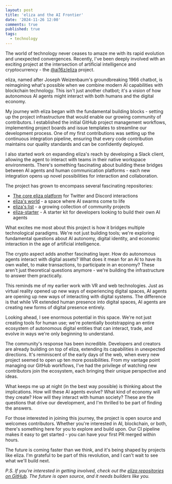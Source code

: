 ```yaml
---
layout: post
title: 'eliza and the AI Frontier'
date: '2024-11-26 12:00'
comments: true
published: true
tags:
  - technology
---
```


The world of technology never ceases to amaze me with its rapid evolution and unexpected convergences. Recently, I've been deeply involved with an exciting project at the intersection of artificial intelligence and cryptocurrency - the [@ai16z/eliza](https://github.com/ai16z/eliza) project.

eliza, named after Joseph Weizenbaum's groundbreaking 1966 chatbot, is reimagining what's possible when we combine modern AI capabilities with blockchain technology. This isn't just another chatbot; it's a vision of how autonomous AI agents might interact with both humans and the digital economy.

My journey with eliza began with the fundamental building blocks - setting up the project infrastructure that would enable our growing community of contributors. I established the initial GitHub project management workflows, implementing project boards and issue templates to streamline our development process. One of my first contributions was setting up the continuous integration pipeline, ensuring that every code contribution maintains our quality standards and can be confidently deployed.

I also started work on expanding eliza's reach by developing a Slack client, allowing the agent to interact with teams in their native workspace environments. There's something fascinating about building these bridges between AI agents and human communication platforms - each new integration opens up novel possibilities for interaction and collaboration.

The project has grown to encompass several fascinating repositories:
- [The core eliza platform](https://github.com/ai16z/eliza) for Twitter and Discord interactions
- [eliza's world](https://github.com/ai16z/elizas-world) - a space where AI swarms come to life
- [eliza's list](https://github.com/ai16z/elizas-list) - a growing collection of community projects
- [eliza-starter](https://github.com/ai16z/eliza-starter) - A starter kit for developers looking to build their own AI agents

What excites me most about this project is how it bridges multiple technological paradigms. We're not just building tools; we're exploring fundamental questions about AI autonomy, digital identity, and economic interaction in the age of artificial intelligence.

The crypto aspect adds another fascinating layer. How do autonomous agents interact with digital assets? What does it mean for an AI to have its own wallet, to make transactions, to participate in an economy? These aren't just theoretical questions anymore - we're building the infrastructure to answer them practically.

This reminds me of my earlier work with VR and web technologies. Just as virtual reality opened up new ways of experiencing digital spaces, AI agents are opening up new ways of interacting with digital systems. The difference is that while VR extended human presence into digital spaces, AI agents are creating new forms of digital presence entirely.

Looking ahead, I see enormous potential in this space. We're not just creating tools for human use; we're potentially bootstrapping an entire ecosystem of autonomous digital entities that can interact, trade, and evolve in ways we're only beginning to understand.

The community's response has been incredible. Developers and creators are already building on top of eliza, extending its capabilities in unexpected directions. It's reminiscent of the early days of the web, when every new project seemed to open up ten more possibilities. From my vantage point managing our GitHub workflows, I've had the privilege of watching new contributors join the ecosystem, each bringing their unique perspective and ideas.

What keeps me up at night (in the best way possible) is thinking about the implications. How will these AI agents evolve? What kind of economy will they create? How will they interact with human society? These are the questions that drive our development, and I'm thrilled to be part of finding the answers.

For those interested in joining this journey, the project is open source and welcomes contributors. Whether you're interested in AI, blockchain, or both, there's something here for you to explore and build upon. Our CI pipeline makes it easy to get started - you can have your first PR merged within hours.

The future is coming faster than we think, and it's being shaped by projects like eliza. I'm grateful to be part of this revolution, and I can't wait to see what we'll build next.

*P.S. If you're interested in getting involved, check out the [eliza repositories on GitHub](https://github.com/ai16z/). The future is open source, and it needs builders like you.*
